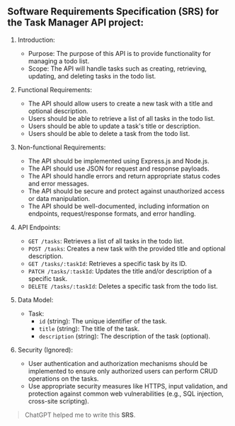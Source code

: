 ## Software Requirements Specification (SRS) for the Task Manager API project: 

1. Introduction:
   - Purpose: The purpose of this API is to provide functionality for managing a todo list.
   - Scope: The API will handle tasks such as creating, retrieving, updating, and deleting tasks in the todo list.

2. Functional Requirements:
   - The API should allow users to create a new task with a title and optional description.
   - Users should be able to retrieve a list of all tasks in the todo list.
   - Users should be able to update a task's title or description.
   - Users should be able to delete a task from the todo list.

3. Non-functional Requirements:
   - The API should be implemented using Express.js and Node.js.
   - The API should use JSON for request and response payloads.
   - The API should handle errors and return appropriate status codes and error messages.
   - The API should be secure and protect against unauthorized access or data manipulation.
   - The API should be well-documented, including information on endpoints, request/response formats, and error handling.

4. API Endpoints:
   - `GET /tasks`: Retrieves a list of all tasks in the todo list.
   - `POST /tasks`: Creates a new task with the provided title and optional description.
   - `GET /tasks/:taskId`: Retrieves a specific task by its ID.
   - `PATCH /tasks/:taskId`: Updates the title and/or description of a specific task.
   - `DELETE /tasks/:taskId`: Deletes a specific task from the todo list.

5. Data Model:
   - Task:
     - `id` (string): The unique identifier of the task.
     - `title` (string): The title of the task.
     - `description` (string): The description of the task (optional).

6. Security (Ignored):
   - User authentication and authorization mechanisms should be implemented to ensure only authorized users can perform CRUD operations on the tasks.
   - Use appropriate security measures like HTTPS, input validation, and protection against common web vulnerabilities (e.g., SQL injection, cross-site scripting).

> ChatGPT helped me to write this **SRS**.
